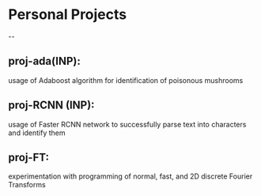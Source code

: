 # Personal Projects
--
## proj-ada(INP): 
usage of Adaboost algorithm for identification of poisonous mushrooms

## proj-RCNN (INP): 
usage of Faster RCNN network to successfully parse text into characters and identify them 

## proj-FT: 
experimentation with programming of normal, fast, and 2D discrete Fourier Transforms
